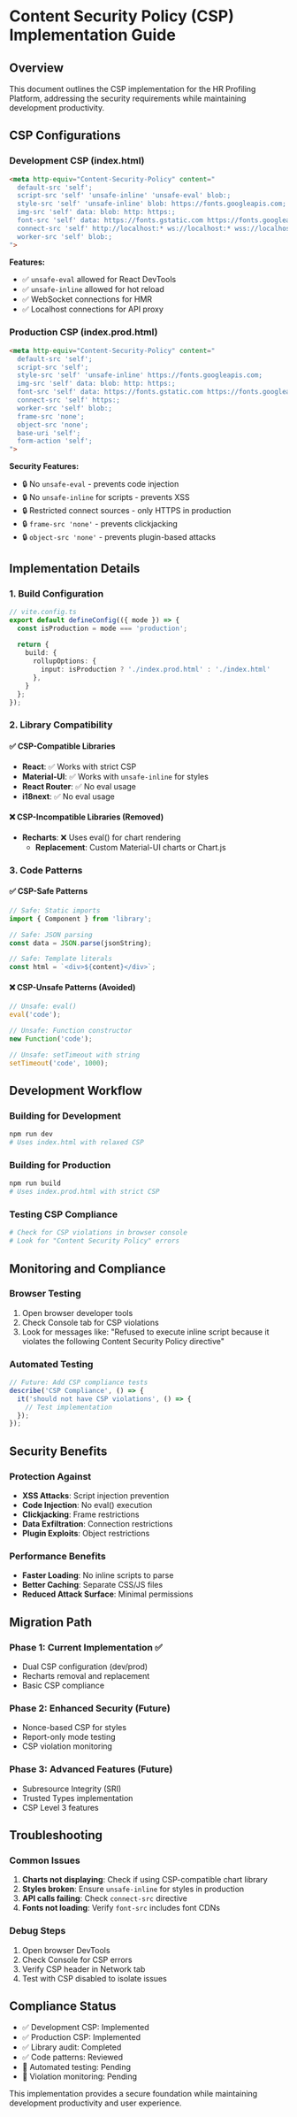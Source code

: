 # Content Security Policy (CSP) Implementation Guide

## Overview
This document outlines the CSP implementation for the HR Profiling Platform, addressing the security requirements while maintaining development productivity.

## CSP Configurations

### Development CSP (index.html)
```html
<meta http-equiv="Content-Security-Policy" content="
  default-src 'self'; 
  script-src 'self' 'unsafe-inline' 'unsafe-eval' blob:; 
  style-src 'self' 'unsafe-inline' blob: https://fonts.googleapis.com; 
  img-src 'self' data: blob: http: https:; 
  font-src 'self' data: https://fonts.gstatic.com https://fonts.googleapis.com; 
  connect-src 'self' http://localhost:* ws://localhost:* wss://localhost:*; 
  worker-src 'self' blob:;
">
```

**Features:**
- ✅ `unsafe-eval` allowed for React DevTools
- ✅ `unsafe-inline` allowed for hot reload
- ✅ WebSocket connections for HMR
- ✅ Localhost connections for API proxy

### Production CSP (index.prod.html)
```html
<meta http-equiv="Content-Security-Policy" content="
  default-src 'self'; 
  script-src 'self'; 
  style-src 'self' 'unsafe-inline' https://fonts.googleapis.com; 
  img-src 'self' data: blob: http: https:; 
  font-src 'self' data: https://fonts.gstatic.com https://fonts.googleapis.com; 
  connect-src 'self' https:; 
  worker-src 'self' blob:; 
  frame-src 'none'; 
  object-src 'none'; 
  base-uri 'self'; 
  form-action 'self';
">
```

**Security Features:**
- 🔒 No `unsafe-eval` - prevents code injection
- 🔒 No `unsafe-inline` for scripts - prevents XSS
- 🔒 Restricted connect sources - only HTTPS in production
- 🔒 `frame-src 'none'` - prevents clickjacking
- 🔒 `object-src 'none'` - prevents plugin-based attacks

## Implementation Details

### 1. Build Configuration
```typescript
// vite.config.ts
export default defineConfig(({ mode }) => {
  const isProduction = mode === 'production';
  
  return {
    build: {
      rollupOptions: {
        input: isProduction ? './index.prod.html' : './index.html'
      },
    }
  };
});
```

### 2. Library Compatibility

#### ✅ CSP-Compatible Libraries
- **React**: ✅ Works with strict CSP
- **Material-UI**: ✅ Works with `unsafe-inline` for styles
- **React Router**: ✅ No eval usage
- **i18next**: ✅ No eval usage

#### ❌ CSP-Incompatible Libraries (Removed)
- **Recharts**: ❌ Uses eval() for chart rendering
  - **Replacement**: Custom Material-UI charts or Chart.js

### 3. Code Patterns

#### ✅ CSP-Safe Patterns
```typescript
// Safe: Static imports
import { Component } from 'library';

// Safe: JSON parsing
const data = JSON.parse(jsonString);

// Safe: Template literals
const html = `<div>${content}</div>`;
```

#### ❌ CSP-Unsafe Patterns (Avoided)
```typescript
// Unsafe: eval()
eval('code');

// Unsafe: Function constructor
new Function('code');

// Unsafe: setTimeout with string
setTimeout('code', 1000);
```

## Development Workflow

### Building for Development
```bash
npm run dev
# Uses index.html with relaxed CSP
```

### Building for Production
```bash
npm run build
# Uses index.prod.html with strict CSP
```

### Testing CSP Compliance
```bash
# Check for CSP violations in browser console
# Look for "Content Security Policy" errors
```

## Monitoring and Compliance

### Browser Testing
1. Open browser developer tools
2. Check Console tab for CSP violations
3. Look for messages like: "Refused to execute inline script because it violates the following Content Security Policy directive"

### Automated Testing
```typescript
// Future: Add CSP compliance tests
describe('CSP Compliance', () => {
  it('should not have CSP violations', () => {
    // Test implementation
  });
});
```

## Security Benefits

### Protection Against
- **XSS Attacks**: Script injection prevention
- **Code Injection**: No eval() execution
- **Clickjacking**: Frame restrictions
- **Data Exfiltration**: Connection restrictions
- **Plugin Exploits**: Object restrictions

### Performance Benefits
- **Faster Loading**: No inline scripts to parse
- **Better Caching**: Separate CSS/JS files
- **Reduced Attack Surface**: Minimal permissions

## Migration Path

### Phase 1: Current Implementation ✅
- Dual CSP configuration (dev/prod)
- Recharts removal and replacement
- Basic CSP compliance

### Phase 2: Enhanced Security (Future)
- Nonce-based CSP for styles
- Report-only mode testing
- CSP violation monitoring

### Phase 3: Advanced Features (Future)
- Subresource Integrity (SRI)
- Trusted Types implementation
- CSP Level 3 features

## Troubleshooting

### Common Issues
1. **Charts not displaying**: Check if using CSP-compatible chart library
2. **Styles broken**: Ensure `unsafe-inline` for styles in production
3. **API calls failing**: Check `connect-src` directive
4. **Fonts not loading**: Verify `font-src` includes font CDNs

### Debug Steps
1. Open browser DevTools
2. Check Console for CSP errors
3. Verify CSP header in Network tab
4. Test with CSP disabled to isolate issues

## Compliance Status

- ✅ Development CSP: Implemented
- ✅ Production CSP: Implemented  
- ✅ Library audit: Completed
- ✅ Code patterns: Reviewed
- 🔄 Automated testing: Pending
- 🔄 Violation monitoring: Pending

This implementation provides a secure foundation while maintaining development productivity and user experience.